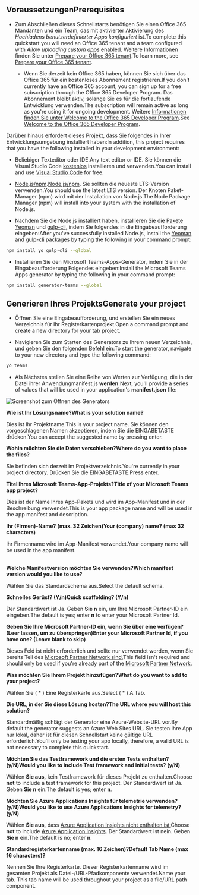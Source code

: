 ## <a name="prerequisites"></a><span data-ttu-id="aca3d-101">Voraussetzungen</span><span class="sxs-lookup"><span data-stu-id="aca3d-101">Prerequisites</span></span>

- <span data-ttu-id="aca3d-102">Zum Abschließen dieses Schnellstarts benötigen Sie einen Office 365 Mandanten und ein Team, das mit aktivierter Aktivierung des *Hochladens benutzerdefinierter Apps konfiguriert* ist.</span><span class="sxs-lookup"><span data-stu-id="aca3d-102">To complete this quickstart you will need an Office 365 tenant and a team configured with *Allow uploading custom apps* enabled.</span></span> <span data-ttu-id="aca3d-103">Weitere Informationen finden Sie unter [Prepare your Office 365 tenant](~/concepts/build-and-test/prepare-your-o365-tenant.md).</span><span class="sxs-lookup"><span data-stu-id="aca3d-103">To learn more, see [Prepare your Office 365 tenant](~/concepts/build-and-test/prepare-your-o365-tenant.md).</span></span>

  - <span data-ttu-id="aca3d-104">Wenn Sie derzeit kein Office 365 haben, können Sie sich über das Office 365 für ein kostenloses Abonnement registrieren.</span><span class="sxs-lookup"><span data-stu-id="aca3d-104">If you don't currently have an Office 365 account, you can sign up for a free subscription through the Office 365 Developer Program.</span></span> <span data-ttu-id="aca3d-105">Das Abonnement bleibt aktiv, solange Sie es für die fortlaufende Entwicklung verwenden.</span><span class="sxs-lookup"><span data-stu-id="aca3d-105">The subscription will remain active as long as you're using it for ongoing development.</span></span> <span data-ttu-id="aca3d-106">Weitere [Informationen finden Sie unter Welcome to the Office 365 Developer Program](https://docs.microsoft.com/office/developer-program/microsoft-365-developer-program).</span><span class="sxs-lookup"><span data-stu-id="aca3d-106">See [Welcome to the Office 365 Developer Program](https://docs.microsoft.com/office/developer-program/microsoft-365-developer-program).</span></span>

<span data-ttu-id="aca3d-107">Darüber hinaus erfordert dieses Projekt, dass Sie folgendes in Ihrer Entwicklungsumgebung installiert haben:</span><span class="sxs-lookup"><span data-stu-id="aca3d-107">In addition, this project requires that you have the following installed in your development environment:</span></span>

- <span data-ttu-id="aca3d-108">Beliebiger Texteditor oder IDE.</span><span class="sxs-lookup"><span data-stu-id="aca3d-108">Any text editor or IDE.</span></span> <span data-ttu-id="aca3d-109">Sie können die Visual Studio Code [kostenlos](https://code.visualstudio.com/download) installieren und verwenden.</span><span class="sxs-lookup"><span data-stu-id="aca3d-109">You can install and use [Visual Studio Code](https://code.visualstudio.com/download) for free.</span></span>

- <span data-ttu-id="aca3d-110">[Node.js/npm](https://nodejs.org/en/).</span><span class="sxs-lookup"><span data-stu-id="aca3d-110">[Node.js/npm](https://nodejs.org/en/).</span></span> <span data-ttu-id="aca3d-111">Sie sollten die neueste LTS-Version verwenden.</span><span class="sxs-lookup"><span data-stu-id="aca3d-111">You should use the latest LTS version.</span></span> <span data-ttu-id="aca3d-112">Der Knoten Paket-Manager (npm) wird mit der Installation von Node.js.</span><span class="sxs-lookup"><span data-stu-id="aca3d-112">The Node Package Manager (npm) will install into your system with the installation of Node.js.</span></span>

- <span data-ttu-id="aca3d-113">Nachdem Sie die Node.js installiert haben, installieren Sie die [Pakete Yeoman](https://yeoman.io/) und [gulp-cli,](https://www.npmjs.com/package/gulp-cli) indem Sie folgendes in die Eingabeaufforderung eingeben:</span><span class="sxs-lookup"><span data-stu-id="aca3d-113">After you've successfully installed Node.js, install the [Yeoman](https://yeoman.io/) and [gulp-cli](https://www.npmjs.com/package/gulp-cli) packages by typing the following in your command prompt:</span></span>

```bash
npm install yo gulp-cli --global
```

- <span data-ttu-id="aca3d-114">Installieren Sie den Microsoft Teams-Apps-Generator, indem Sie in der Eingabeaufforderung Folgendes eingeben:</span><span class="sxs-lookup"><span data-stu-id="aca3d-114">Install the Microsoft Teams Apps generator by typing the following in your command prompt:</span></span>

```bash
npm install generator-teams --global
```

## <a name="generate-your-project"></a><span data-ttu-id="aca3d-115">Generieren Ihres Projekts</span><span class="sxs-lookup"><span data-stu-id="aca3d-115">Generate your project</span></span>

- <span data-ttu-id="aca3d-116">Öffnen Sie eine Eingabeaufforderung, und erstellen Sie ein neues Verzeichnis für Ihr Registerkartenprojekt.</span><span class="sxs-lookup"><span data-stu-id="aca3d-116">Open a command prompt and create a new directory for your tab project.</span></span>

- <span data-ttu-id="aca3d-117">Navigieren Sie zum Starten des Generators zu Ihrem neuen Verzeichnis, und geben Sie den folgenden Befehl ein:</span><span class="sxs-lookup"><span data-stu-id="aca3d-117">To start the generator, navigate to your new directory and type the following command:</span></span>

```bash
yo teams
```

- <span data-ttu-id="aca3d-118">Als Nächstes stellen Sie eine Reihe von Werten zur Verfügung, die in der Datei ihrer Anwendungmanifest.js **werden:**</span><span class="sxs-lookup"><span data-stu-id="aca3d-118">Next, you'll provide a series of values that will be used in your application's **manifest.json** file:</span></span>

![Screenshot zum Öffnen des Generators](/microsoftteams/platform/assets/images/tab-images/teamsTabScreenshot.PNG)

<span data-ttu-id="aca3d-120">**Wie ist Ihr Lösungsname?**</span><span class="sxs-lookup"><span data-stu-id="aca3d-120">**What is your solution name?**</span></span>

<span data-ttu-id="aca3d-121">Dies ist Ihr Projektname.</span><span class="sxs-lookup"><span data-stu-id="aca3d-121">This is your project name.</span></span> <span data-ttu-id="aca3d-122">Sie können den vorgeschlagenen Namen akzeptieren, indem Sie die EINGABETASTE drücken.</span><span class="sxs-lookup"><span data-stu-id="aca3d-122">You can accept the suggested name by pressing enter.</span></span>

<span data-ttu-id="aca3d-123">**Wohin möchten Sie die Daten verschieben?**</span><span class="sxs-lookup"><span data-stu-id="aca3d-123">**Where do you want to place the files?**</span></span>

<span data-ttu-id="aca3d-124">Sie befinden sich derzeit im Projektverzeichnis.</span><span class="sxs-lookup"><span data-stu-id="aca3d-124">You're currently in your project directory.</span></span> <span data-ttu-id="aca3d-125">Drücken Sie die EINGABETASTE.</span><span class="sxs-lookup"><span data-stu-id="aca3d-125">Press enter.</span></span>

<span data-ttu-id="aca3d-126">**Titel Ihres Microsoft Teams-App-Projekts?**</span><span class="sxs-lookup"><span data-stu-id="aca3d-126">**Title of your Microsoft Teams app project?**</span></span>

<span data-ttu-id="aca3d-127">Dies ist der Name Ihres App-Pakets und wird im App-Manifest und in der Beschreibung verwendet.</span><span class="sxs-lookup"><span data-stu-id="aca3d-127">This is your app package name and will be used in the app manifest and description.</span></span>

<span data-ttu-id="aca3d-128">**Ihr (Firmen)-Name? (max. 32 Zeichen)**</span><span class="sxs-lookup"><span data-stu-id="aca3d-128">**Your (company) name? (max 32 characters)**</span></span>

<span data-ttu-id="aca3d-129">Ihr Firmenname wird im App-Manifest verwendet.</span><span class="sxs-lookup"><span data-stu-id="aca3d-129">Your company name will be used in the app manifest.</span></span>

<br><span data-ttu-id="aca3d-130">**Welche Manifestversion möchten Sie verwenden?**</span><span class="sxs-lookup"><span data-stu-id="aca3d-130">**Which manifest version would you like to use?**</span></span>

<span data-ttu-id="aca3d-131">Wählen Sie das Standardschema aus.</span><span class="sxs-lookup"><span data-stu-id="aca3d-131">Select the default schema.</span></span>

<span data-ttu-id="aca3d-132">**Schnelles Gerüst? (Y/n)**</span><span class="sxs-lookup"><span data-stu-id="aca3d-132">**Quick scaffolding? (Y/n)**</span></span>

<span data-ttu-id="aca3d-133">Der Standardwert ist Ja. Geben **Sie n** ein, um Ihre Microsoft Partner-ID ein eingeben.</span><span class="sxs-lookup"><span data-stu-id="aca3d-133">The default is yes; enter **n** to enter your Microsoft Partner Id.</span></span>

<span data-ttu-id="aca3d-134">**Geben Sie Ihre Microsoft Partner-ID ein, wenn Sie über eine verfügen? (Leer lassen, um zu überspringen)**</span><span class="sxs-lookup"><span data-stu-id="aca3d-134">**Enter your Microsoft Partner Id, if you have one? (Leave blank to skip)**</span></span>

<span data-ttu-id="aca3d-135">Dieses Feld ist nicht erforderlich und sollte nur verwendet werden, wenn Sie bereits Teil des [Microsoft Partner Network sind.](https://partner.microsoft.com)</span><span class="sxs-lookup"><span data-stu-id="aca3d-135">This field isn't required and should only be used if you're already part of the [Microsoft Partner Network](https://partner.microsoft.com).</span></span>

<span data-ttu-id="aca3d-136">**Was möchten Sie Ihrem Projekt hinzufügen?**</span><span class="sxs-lookup"><span data-stu-id="aca3d-136">**What do you want to add to your project?**</span></span>

<span data-ttu-id="aca3d-137">Wählen Sie ( &ast; ) Eine Registerkarte aus.</span><span class="sxs-lookup"><span data-stu-id="aca3d-137">Select ( &ast; ) A Tab.</span></span>

<span data-ttu-id="aca3d-138">**Die URL, in der Sie diese Lösung hosten?**</span><span class="sxs-lookup"><span data-stu-id="aca3d-138">**The URL where you will host this solution?**</span></span>

<span data-ttu-id="aca3d-139">Standardmäßig schlägt der Generator eine Azure-Website-URL vor.</span><span class="sxs-lookup"><span data-stu-id="aca3d-139">By default the generator suggests an Azure Web Sites URL.</span></span> <span data-ttu-id="aca3d-140">Sie testen Ihre App nur lokal, daher ist für diesen Schnellstart keine gültige URL erforderlich.</span><span class="sxs-lookup"><span data-stu-id="aca3d-140">You'll only be testing your app locally, therefore, a valid URL is not necessary to complete this quickstart.</span></span>

<span data-ttu-id="aca3d-141">**Möchten Sie das Testframework und die ersten Tests enthalten? (y/N)**</span><span class="sxs-lookup"><span data-stu-id="aca3d-141">**Would you like to include Test framework and initial tests? (y/N)**</span></span>

<span data-ttu-id="aca3d-142">Wählen **Sie aus,** kein Testframework für dieses Projekt zu enthalten.</span><span class="sxs-lookup"><span data-stu-id="aca3d-142">Choose **not** to include a test framework for this project.</span></span> <span data-ttu-id="aca3d-143">Der Standardwert ist Ja. Geben **Sie n** ein.</span><span class="sxs-lookup"><span data-stu-id="aca3d-143">The default is yes; enter **n**.</span></span>

<span data-ttu-id="aca3d-144">**Möchten Sie Azure Applications Insights für telemetrie verwenden? (y/N)**</span><span class="sxs-lookup"><span data-stu-id="aca3d-144">**Would you like to use Azure Applications Insights for telemetry? (y/N)**</span></span>

<span data-ttu-id="aca3d-145">Wählen **Sie aus,** dass [Azure Application Insights nicht enthalten ist.](/azure-docs/articles/azure-monitor/app/app-insights-overview.md)</span><span class="sxs-lookup"><span data-stu-id="aca3d-145">Choose **not** to include [Azure Application Insights](/azure-docs/articles/azure-monitor/app/app-insights-overview.md).</span></span> <span data-ttu-id="aca3d-146">Der Standardwert ist nein. Geben **Sie n** ein.</span><span class="sxs-lookup"><span data-stu-id="aca3d-146">The default is no; enter **n**.</span></span>

<span data-ttu-id="aca3d-147">**Standardregisterkartenname (max. 16 Zeichen)?**</span><span class="sxs-lookup"><span data-stu-id="aca3d-147">**Default Tab Name (max 16 characters)?**</span></span>

<span data-ttu-id="aca3d-148">Nennen Sie Ihre Registerkarte. Dieser Registerkartenname wird im gesamten Projekt als Datei-/URL-Pfadkomponente verwendet.</span><span class="sxs-lookup"><span data-stu-id="aca3d-148">Name your tab. This tab name will be used throughout your project as a file/URL path component.</span></span>
